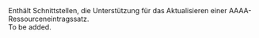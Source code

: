 <Namespace Name="Microsoft.Azure.Management.Dns.Fluent.DnsRecordSet.UpdateAaaaRecordSet">
  <Docs>
    <summary>Enthält Schnittstellen, die Unterstützung für das Aktualisieren einer AAAA-Ressourceneintragssatz.</summary> 
    <remarks>To be added.</remarks>
  </Docs>
</Namespace>
